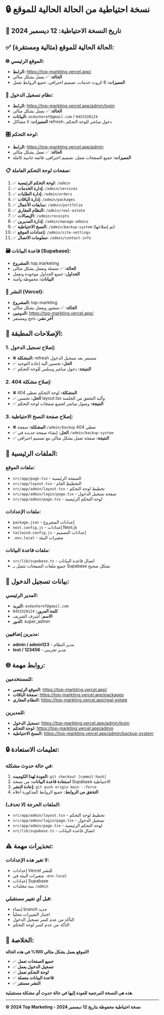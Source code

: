 # 🔒 نسخة احتياطية من الحالة الحالية للموقع

## 📅 تاريخ النسخة الاحتياطية: 12 ديسمبر 2024

## ✅ **الحالة الحالية للموقع (مثالية ومستقرة):**

### 🌐 **الموقع الرئيسي:**
- **الرابط:** https://top-markting.vercel.app/
- **الحالة:** ✅ يعمل بشكل مثالي
- **المميزات:** 8 كروت خدمات، تصميم احترافي، جميع الروابط تعمل

### 🔐 **نظام تسجيل الدخول:**
- **الرابط:** https://top-markting.vercel.app/admin/login
- **الحالة:** ✅ يعمل بشكل مثالي
- **البيانات:** `asdasheref@gmail.com` / `0453328124`
- **المميزات:** لا مشاكل refresh، دخول مباشر للوحة التحكم

### 🎛️ **لوحة التحكم:**
- **الرابط:** https://top-markting.vercel.app/admin
- **الحالة:** ✅ تعمل بشكل مثالي
- **المميزات:** جميع الصفحات تعمل، تصميم احترافي، قائمة جانبية كاملة

### 📋 **صفحات لوحة التحكم العاملة:**
1. ✅ **لوحة التحكم الرئيسية:** `/admin`
2. ✅ **إدارة الخدمات:** `/admin/services`
3. ✅ **إدارة الطلبات:** `/admin/orders`
4. ✅ **إدارة الباقات:** `/admin/packages`
5. ✅ **سابقات الأعمال:** `/admin/portfolio`
6. ✅ **النظام العقاري:** `/admin/real-estate`
7. ✅ **الإيصالات:** `/admin/receipts`
8. ✅ **إدارة المديرين:** `/admin/manage-admins`
9. ✅ **النسخ الاحتياطية:** `/admin/backup-system` (تم إصلاحها)
10. ✅ **إعدادات الموقع:** `/admin/site-settings`
11. ✅ **معلومات الاتصال:** `/admin/contact-info`

### 🗃️ **قاعدة البيانات (Supabase):**
- **المشروع:** top.marketing
- **الحالة:** ✅ متصلة وتعمل بشكل مثالي
- **الجداول:** جميع الجداول موجودة وتعمل
- **البيانات:** محفوظة وآمنة

### 🚀 **النشر (Vercel):**
- **المشروع:** top-markting
- **الحالة:** ✅ منشور ويعمل بشكل مثالي
- **الدومين:** https://top-markting.vercel.app/
- **آخر نشر:** ناجح ومستقر

## 🔧 **الإصلاحات المطبقة:**

### 1. **إصلاح تسجيل الدخول:**
- ❌ **المشكلة:** refresh مستمر بعد تسجيل الدخول
- ✅ **الحل:** تحسين آلية إعادة التوجيه
- ✅ **النتيجة:** دخول مباشر وسلس للوحة التحكم

### 2. **إصلاح مشكلة 404:**
- ❌ **المشكلة:** لوحة التحكم تعطي 404
- ✅ **الحل:** تحسين layout.tsx وآلية التحقق من الجلسة
- ✅ **النتيجة:** وصول مباشر لجميع صفحات لوحة التحكم

### 3. **إصلاح صفحة النسخ الاحتياطية:**
- ❌ **المشكلة:** صفحة `/admin/backup` تعطي 404
- ✅ **الحل:** إنشاء صفحة جديدة في `/admin/backup-system`
- ✅ **النتيجة:** صفحة تعمل بشكل مثالي مع تصميم احترافي

## 📁 **الملفات الرئيسية:**

### **ملفات الموقع:**
- `src/app/page.tsx` - الصفحة الرئيسية
- `src/app/layout.tsx` - التخطيط العام
- `src/app/admin/layout.tsx` - تخطيط لوحة التحكم
- `src/app/admin/login/page.tsx` - صفحة تسجيل الدخول
- `src/app/admin/page.tsx` - لوحة التحكم الرئيسية

### **ملفات الإعدادات:**
- `package.json` - إعدادات المشروع
- `next.config.js` - إعدادات Next.js
- `tailwind.config.js` - إعدادات التصميم
- `.env.local` - متغيرات البيئة

### **ملفات قاعدة البيانات:**
- `src/lib/supabase.ts` - اتصال قاعدة البيانات
- جميع ملفات الصفحات تتصل بـ Supabase بشكل صحيح

## 🎯 **بيانات تسجيل الدخول:**

### **المدير الرئيسي:**
- **البريد:** `asdasheref@gmail.com`
- **كلمة المرور:** `0453328124`
- **الاسم:** أشرف الشريف
- **الدور:** super_admin

### **مديرين إضافيين:**
- **admin / admin123** - مدير النظام
- **test / 123456** - مدير تجريبي

## 🌐 **روابط مهمة:**

### **للمستخدمين:**
- **الموقع الرئيسي:** https://top-markting.vercel.app/
- **صفحة الباقات:** https://top-markting.vercel.app/packages
- **النظام العقاري:** https://top-markting.vercel.app/real-estate

### **للمديرين:**
- **تسجيل الدخول:** https://top-markting.vercel.app/admin/login
- **لوحة التحكم:** https://top-markting.vercel.app/admin
- **النسخ الاحتياطية:** https://top-markting.vercel.app/admin/backup-system

## 🔒 **تعليمات الاستعادة:**

### **في حالة حدوث مشكلة:**
1. **العودة لهذا الكوميت:** `git checkout [commit-hash]`
2. **استعادة قاعدة البيانات:** من نسخة Supabase الاحتياطية
3. **إعادة النشر:** `git push origin main --force`
4. **التحقق من الروابط:** جميع الروابط المذكورة أعلاه

### **الملفات الحرجة (لا تحذف):**
- `src/app/admin/layout.tsx` - تخطيط لوحة التحكم
- `src/app/admin/login/page.tsx` - تسجيل الدخول
- `src/app/admin/page.tsx` - لوحة التحكم الرئيسية
- `src/lib/supabase.ts` - اتصال قاعدة البيانات

## ⚠️ **تحذيرات مهمة:**

### **لا تغير هذه الإعدادات:**
- إعدادات Vercel للنشر
- متغيرات البيئة في `.env.local`
- إعدادات Supabase
- بنية مجلدات `/admin`

### **قبل أي تغيير مستقبلي:**
- إنشاء branch جديد
- اختبار التغييرات محلياً
- التأكد من عدم كسر تسجيل الدخول
- التأكد من عدم كسر لوحة التحكم

## 🎉 **الخلاصة:**

**الموقع يعمل بشكل مثالي 100% في هذه الحالة!**

- ✅ **جميع الصفحات تعمل**
- ✅ **تسجيل الدخول يعمل**
- ✅ **لوحة التحكم تعمل**
- ✅ **قاعدة البيانات متصلة**
- ✅ **النشر مستقر**

**هذه هي النسخة المرجعية للعودة إليها في حالة حدوث أي مشكلة مستقبلية.**

---

**© 2024 Top Marketing - نسخة احتياطية محفوظة بتاريخ 12 ديسمبر 2024**
